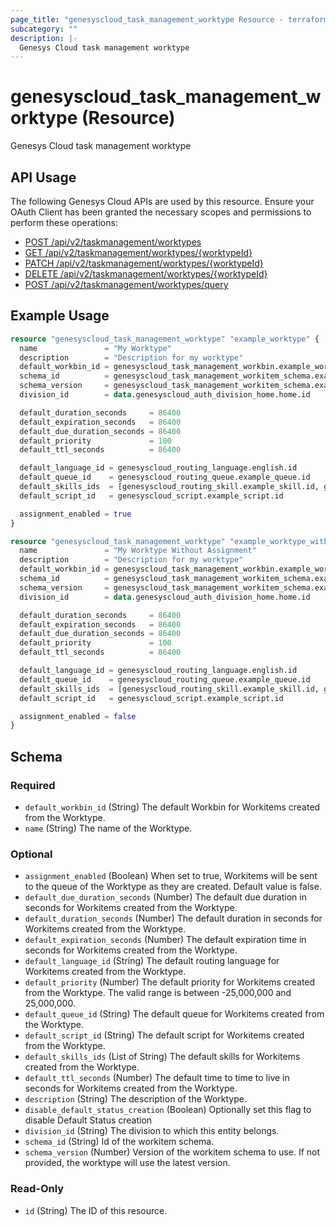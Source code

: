 ```yaml
---
page_title: "genesyscloud_task_management_worktype Resource - terraform-provider-genesyscloud"
subcategory: ""
description: |-
  Genesys Cloud task management worktype
---
```

# genesyscloud_task_management_worktype (Resource)

Genesys Cloud task management worktype

## API Usage
The following Genesys Cloud APIs are used by this resource. Ensure your OAuth Client has been granted the necessary scopes and permissions to perform these operations:

* [POST /api/v2/taskmanagement/worktypes](https://developer.genesys.cloud/platform/preview-apis#post-api-v2-taskmanagement-worktypes)
* [GET /api/v2/taskmanagement/worktypes/{worktypeId}](https://developer.genesys.cloud/platform/preview-apis#get-api-v2-taskmanagement-worktypes--worktypeId-)
* [PATCH /api/v2/taskmanagement/worktypes/{worktypeId}](https://developer.genesys.cloud/platform/preview-apis#patch-api-v2-taskmanagement-worktypes--worktypeId-)
* [DELETE /api/v2/taskmanagement/worktypes/{worktypeId}](https://developer.genesys.cloud/platform/preview-apis#delete-api-v2-taskmanagement-worktypes--worktypeId-)
* [POST /api/v2/taskmanagement/worktypes/query](https://developer.genesys.cloud/platform/preview-apis#post-api-v2-taskmanagement-worktypes-query)

## Example Usage

```terraform
resource "genesyscloud_task_management_worktype" "example_worktype" {
  name               = "My Worktype"
  description        = "Description for my worktype"
  default_workbin_id = genesyscloud_task_management_workbin.example_workbin.id
  schema_id          = genesyscloud_task_management_workitem_schema.example_schema.id
  schema_version     = genesyscloud_task_management_workitem_schema.example_schema.version
  division_id        = data.genesyscloud_auth_division_home.home.id

  default_duration_seconds     = 86400
  default_expiration_seconds   = 86400
  default_due_duration_seconds = 86400
  default_priority             = 100
  default_ttl_seconds          = 86400

  default_language_id = genesyscloud_routing_language.english.id
  default_queue_id    = genesyscloud_routing_queue.example_queue.id
  default_skills_ids  = [genesyscloud_routing_skill.example_skill.id, genesyscloud_routing_skill.example_skill2.id]
  default_script_id   = genesyscloud_script.example_script.id

  assignment_enabled = true
}

resource "genesyscloud_task_management_worktype" "example_worktype_without_assignment" {
  name               = "My Worktype Without Assignment"
  description        = "Description for my worktype"
  default_workbin_id = genesyscloud_task_management_workbin.example_workbin.id
  schema_id          = genesyscloud_task_management_workitem_schema.example_schema.id
  schema_version     = genesyscloud_task_management_workitem_schema.example_schema.version
  division_id        = data.genesyscloud_auth_division_home.home.id

  default_duration_seconds     = 86400
  default_expiration_seconds   = 86400
  default_due_duration_seconds = 86400
  default_priority             = 100
  default_ttl_seconds          = 86400

  default_language_id = genesyscloud_routing_language.english.id
  default_queue_id    = genesyscloud_routing_queue.example_queue.id
  default_skills_ids  = [genesyscloud_routing_skill.example_skill.id, genesyscloud_routing_skill.example_skill2.id]
  default_script_id   = genesyscloud_script.example_script.id

  assignment_enabled = false
}
```

<!-- schema generated by tfplugindocs -->
## Schema

### Required

- `default_workbin_id` (String) The default Workbin for Workitems created from the Worktype.
- `name` (String) The name of the Worktype.

### Optional

- `assignment_enabled` (Boolean) When set to true, Workitems will be sent to the queue of the Worktype as they are created. Default value is false.
- `default_due_duration_seconds` (Number) The default due duration in seconds for Workitems created from the Worktype.
- `default_duration_seconds` (Number) The default duration in seconds for Workitems created from the Worktype.
- `default_expiration_seconds` (Number) The default expiration time in seconds for Workitems created from the Worktype.
- `default_language_id` (String) The default routing language for Workitems created from the Worktype.
- `default_priority` (Number) The default priority for Workitems created from the Worktype. The valid range is between -25,000,000 and 25,000,000.
- `default_queue_id` (String) The default queue for Workitems created from the Worktype.
- `default_script_id` (String) The default script for Workitems created from the Worktype.
- `default_skills_ids` (List of String) The default skills for Workitems created from the Worktype.
- `default_ttl_seconds` (Number) The default time to time to live in seconds for Workitems created from the Worktype.
- `description` (String) The description of the Worktype.
- `disable_default_status_creation` (Boolean) Optionally set this flag to disable Default Status creation
- `division_id` (String) The division to which this entity belongs.
- `schema_id` (String) Id of the workitem schema.
- `schema_version` (Number) Version of the workitem schema to use. If not provided, the worktype will use the latest version.

### Read-Only

- `id` (String) The ID of this resource.

